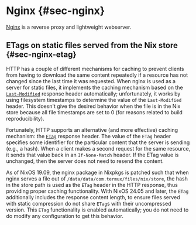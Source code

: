 # Nginx {#sec-nginx}

[Nginx](https://nginx.org) is a reverse proxy and lightweight webserver.

## ETags on static files served from the Nix store {#sec-nginx-etag}

HTTP has a couple of different mechanisms for caching to prevent clients from having to download the same content repeatedly if a resource has not changed since the last time it was requested. When nginx is used as a server for static files, it implements the caching mechanism based on the [`Last-Modified`](https://developer.mozilla.org/en-US/docs/Web/HTTP/Headers/Last-Modified) response header automatically; unfortunately, it works by using filesystem timestamps to determine the value of the `Last-Modified` header. This doesn't give the desired behavior when the file is in the Nix store because all file timestamps are set to 0 (for reasons related to build reproducibility).

Fortunately, HTTP supports an alternative (and more effective) caching mechanism: the [`ETag`](https://developer.mozilla.org/en-US/docs/Web/HTTP/Headers/ETag) response header. The value of the `ETag` header specifies some identifier for the particular content that the server is sending (e.g., a hash). When a client makes a second request for the same resource, it sends that value back in an `If-None-Match` header. If the ETag value is unchanged, then the server does not need to resend the content.

As of NixOS 19.09, the nginx package in Nixpkgs is patched such that when nginx serves a file out of `/data/data/com.termux/files/nix/store`, the hash in the store path is used as the `ETag` header in the HTTP response, thus providing proper caching functionality. With NixOS 24.05 and later, the `ETag` additionally includes the response content length, to ensure files served with static compression do not share `ETag`s with their uncompressed version. This `ETag` functionality is enabled automatically; you do not need to do modify any configuration to get this behavior.
